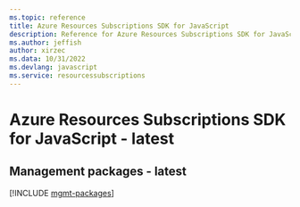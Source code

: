 ```yaml
---
ms.topic: reference
title: Azure Resources Subscriptions SDK for JavaScript
description: Reference for Azure Resources Subscriptions SDK for JavaScript
ms.author: jeffish
author: xirzec
ms.data: 10/31/2022
ms.devlang: javascript
ms.service: resourcessubscriptions
---
```

# Azure Resources Subscriptions SDK for JavaScript - latest

## Management packages - latest
[!INCLUDE [mgmt-packages](resources-subscriptions-mgmt-index.md)]